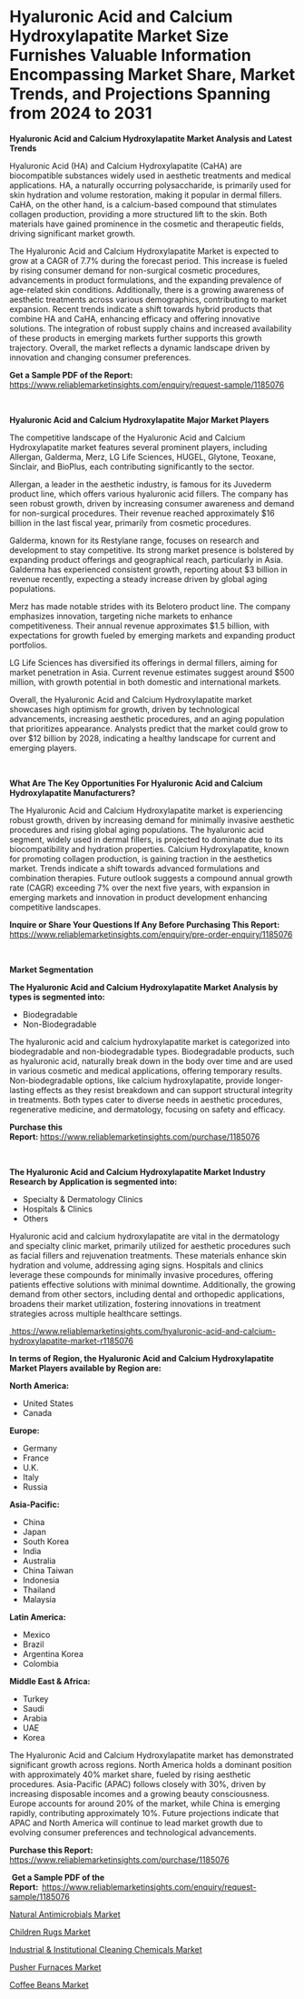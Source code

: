 <p><h1>Hyaluronic Acid and Calcium Hydroxylapatite Market Size Furnishes Valuable Information Encompassing Market Share, Market Trends, and Projections Spanning from 2024 to 2031</h1></p><p><strong>Hyaluronic Acid and Calcium Hydroxylapatite Market Analysis and Latest Trends</strong></p>
<p><p>Hyaluronic Acid (HA) and Calcium Hydroxylapatite (CaHA) are biocompatible substances widely used in aesthetic treatments and medical applications. HA, a naturally occurring polysaccharide, is primarily used for skin hydration and volume restoration, making it popular in dermal fillers. CaHA, on the other hand, is a calcium-based compound that stimulates collagen production, providing a more structured lift to the skin. Both materials have gained prominence in the cosmetic and therapeutic fields, driving significant market growth.</p><p>The Hyaluronic Acid and Calcium Hydroxylapatite Market is expected to grow at a CAGR of 7.7% during the forecast period. This increase is fueled by rising consumer demand for non-surgical cosmetic procedures, advancements in product formulations, and the expanding prevalence of age-related skin conditions. Additionally, there is a growing awareness of aesthetic treatments across various demographics, contributing to market expansion. Recent trends indicate a shift towards hybrid products that combine HA and CaHA, enhancing efficacy and offering innovative solutions. The integration of robust supply chains and increased availability of these products in emerging markets further supports this growth trajectory. Overall, the market reflects a dynamic landscape driven by innovation and changing consumer preferences.</p></p>
<p><strong>Get a Sample PDF of the Report:&nbsp;</strong> <a href="https://www.reliablemarketinsights.com/enquiry/request-sample/1185076?utm_campaign=1393&utm_medium=2&utm_source=Github&utm_content=ia&utm_term=22102024&utm_id=hyaluronic-acid-and-calcium-hydroxylapatite">https://www.reliablemarketinsights.com/enquiry/request-sample/1185076</a></p>
<p>&nbsp;</p>
<p><strong>Hyaluronic Acid and Calcium Hydroxylapatite Major Market Players</strong></p>
<p><p>The competitive landscape of the Hyaluronic Acid and Calcium Hydroxylapatite market features several prominent players, including Allergan, Galderma, Merz, LG Life Sciences, HUGEL, Glytone, Teoxane, Sinclair, and BioPlus, each contributing significantly to the sector. </p><p>Allergan, a leader in the aesthetic industry, is famous for its Juvederm product line, which offers various hyaluronic acid fillers. The company has seen robust growth, driven by increasing consumer awareness and demand for non-surgical procedures. Their revenue reached approximately $16 billion in the last fiscal year, primarily from cosmetic procedures.</p><p>Galderma, known for its Restylane range, focuses on research and development to stay competitive. Its strong market presence is bolstered by expanding product offerings and geographical reach, particularly in Asia. Galderma has experienced consistent growth, reporting about $3 billion in revenue recently, expecting a steady increase driven by global aging populations.</p><p>Merz has made notable strides with its Belotero product line. The company emphasizes innovation, targeting niche markets to enhance competitiveness. Their annual revenue approximates $1.5 billion, with expectations for growth fueled by emerging markets and expanding product portfolios.</p><p>LG Life Sciences has diversified its offerings in dermal fillers, aiming for market penetration in Asia. Current revenue estimates suggest around $500 million, with growth potential in both domestic and international markets.</p><p>Overall, the Hyaluronic Acid and Calcium Hydroxylapatite market showcases high optimism for growth, driven by technological advancements, increasing aesthetic procedures, and an aging population that prioritizes appearance. Analysts predict that the market could grow to over $12 billion by 2028, indicating a healthy landscape for current and emerging players.</p></p>
<p>&nbsp;</p>
<p><strong>What Are The Key Opportunities For Hyaluronic Acid and Calcium Hydroxylapatite Manufacturers?</strong></p>
<p><p>The Hyaluronic Acid and Calcium Hydroxylapatite market is experiencing robust growth, driven by increasing demand for minimally invasive aesthetic procedures and rising global aging populations. The hyaluronic acid segment, widely used in dermal fillers, is projected to dominate due to its biocompatibility and hydration properties. Calcium Hydroxylapatite, known for promoting collagen production, is gaining traction in the aesthetics market. Trends indicate a shift towards advanced formulations and combination therapies. Future outlook suggests a compound annual growth rate (CAGR) exceeding 7% over the next five years, with expansion in emerging markets and innovation in product development enhancing competitive landscapes.</p></p>
<p><strong>Inquire or Share Your Questions If Any Before Purchasing This Report:</strong> <a href="https://www.reliablemarketinsights.com/enquiry/pre-order-enquiry/1185076?utm_campaign=1393&utm_medium=2&utm_source=Github&utm_content=ia&utm_term=22102024&utm_id=hyaluronic-acid-and-calcium-hydroxylapatite">https://www.reliablemarketinsights.com/enquiry/pre-order-enquiry/1185076</a></p>
<p>&nbsp;</p>
<p><strong>Market Segmentation</strong></p>
<p><strong>The Hyaluronic Acid and Calcium Hydroxylapatite Market Analysis by types is segmented into:</strong></p>
<p><ul><li>Biodegradable</li><li>Non-Biodegradable</li></ul></p>
<p><p>The hyaluronic acid and calcium hydroxylapatite market is categorized into biodegradable and non-biodegradable types. Biodegradable products, such as hyaluronic acid, naturally break down in the body over time and are used in various cosmetic and medical applications, offering temporary results. Non-biodegradable options, like calcium hydroxylapatite, provide longer-lasting effects as they resist breakdown and can support structural integrity in treatments. Both types cater to diverse needs in aesthetic procedures, regenerative medicine, and dermatology, focusing on safety and efficacy.</p></p>
<p><strong>Purchase this Report:&nbsp;</strong><a href="https://www.reliablemarketinsights.com/purchase/1185076?utm_campaign=1393&utm_medium=2&utm_source=Github&utm_content=ia&utm_term=22102024&utm_id=hyaluronic-acid-and-calcium-hydroxylapatite">https://www.reliablemarketinsights.com/purchase/1185076</a></p>
<p>&nbsp;</p>
<p><strong>The Hyaluronic Acid and Calcium Hydroxylapatite Market Industry Research by Application is segmented into:</strong></p>
<p><ul><li>Specialty & Dermatology Clinics</li><li>Hospitals & Clinics</li><li>Others</li></ul></p>
<p><p>Hyaluronic acid and calcium hydroxylapatite are vital in the dermatology and specialty clinic market, primarily utilized for aesthetic procedures such as facial fillers and rejuvenation treatments. These materials enhance skin hydration and volume, addressing aging signs. Hospitals and clinics leverage these compounds for minimally invasive procedures, offering patients effective solutions with minimal downtime. Additionally, the growing demand from other sectors, including dental and orthopedic applications, broadens their market utilization, fostering innovations in treatment strategies across multiple healthcare settings.</p></p>
<p><a href="https://www.reliablemarketinsights.com/hyaluronic-acid-and-calcium-hydroxylapatite-market-r1185076?utm_campaign=1393&utm_medium=2&utm_source=Github&utm_content=ia&utm_term=22102024&utm_id=hyaluronic-acid-and-calcium-hydroxylapatite">&nbsp;https://www.reliablemarketinsights.com/hyaluronic-acid-and-calcium-hydroxylapatite-market-r1185076</a></p>
<p><strong>In terms of Region, the Hyaluronic Acid and Calcium Hydroxylapatite Market Players available by Region are:</strong></p>
<p>
    <p> <strong> North America: </strong>
        <ul>
            <li>United States</li>
            <li>Canada</li>
        </ul>
        </p> 
    <p> <strong> Europe: </strong>
        <ul>
            <li>Germany</li>
            <li>France</li>
            <li>U.K.</li>
            <li>Italy</li>
            <li>Russia</li>
        </ul>
        </p> 
    <p> <strong> Asia-Pacific: </strong>
        <ul>
            <li>China</li>
            <li>Japan</li>
            <li>South Korea</li>
            <li>India</li>
            <li>Australia</li>
            <li>China Taiwan</li>
            <li>Indonesia</li>
            <li>Thailand</li>
            <li>Malaysia</li>
        </ul>
        </p> 
    <p> <strong> Latin America: </strong>
        <ul>
            <li>Mexico</li>
            <li>Brazil</li>
            <li>Argentina Korea</li>
            <li>Colombia</li>
        </ul>
        </p> 
    <p> <strong> Middle East & Africa: </strong>
        <ul>
            <li>Turkey</li>
            <li>Saudi</li>
            <li>Arabia</li>
            <li>UAE</li>
            <li>Korea</li>
        </ul>
    </p>
    </p>
<p><p>The Hyaluronic Acid and Calcium Hydroxylapatite market has demonstrated significant growth across regions. North America holds a dominant position with approximately 40% market share, fueled by rising aesthetic procedures. Asia-Pacific (APAC) follows closely with 30%, driven by increasing disposable incomes and a growing beauty consciousness. Europe accounts for around 20% of the market, while China is emerging rapidly, contributing approximately 10%. Future projections indicate that APAC and North America will continue to lead market growth due to evolving consumer preferences and technological advancements.</p></p>
<p><strong>Purchase this Report: </strong><a href="https://www.reliablemarketinsights.com/purchase/1185076?utm_campaign=1393&utm_medium=2&utm_source=Github&utm_content=ia&utm_term=22102024&utm_id=hyaluronic-acid-and-calcium-hydroxylapatite">https://www.reliablemarketinsights.com/purchase/1185076</a></p>
<p>&nbsp;<strong>Get a Sample PDF of the Report:&nbsp;&nbsp;</strong><a href="https://www.reliablemarketinsights.com/enquiry/request-sample/1185076?utm_campaign=1393&utm_medium=2&utm_source=Github&utm_content=ia&utm_term=22102024&utm_id=hyaluronic-acid-and-calcium-hydroxylapatite">https://www.reliablemarketinsights.com/enquiry/request-sample/1185076</a></p>
<p><strong></strong></p>
<p><p><a href="https://www.linkedin.com/pulse/digital-transformation-natural-antimicrobials-industry-25axe?utm_campaign=1393&utm_medium=2&utm_source=Github&utm_content=ia&utm_term=22102024&utm_id=hyaluronic-acid-and-calcium-hydroxylapatite">Natural Antimicrobials Market</a></p><p><a href="https://github.com/BellAuer/Market-Research-Report-List-1/blob/main/children-rugs-market.md?utm_campaign=1393&utm_medium=2&utm_source=Github&utm_content=ia&utm_term=22102024&utm_id=hyaluronic-acid-and-calcium-hydroxylapatite">Children Rugs Market</a></p><p><a href="https://www.linkedin.com/pulse/global-industrial-institutional-cleaning-chemicals-market-opportunities-e0ike?utm_campaign=1393&utm_medium=2&utm_source=Github&utm_content=ia&utm_term=22102024&utm_id=hyaluronic-acid-and-calcium-hydroxylapatite">Industrial & Institutional Cleaning Chemicals Market</a></p><p><a href="https://issuu.com/reportprime-2/docs/pusher-furnaces-market-size-2030.pp_9bf557226c87c6?utm_campaign=1393&utm_medium=2&utm_source=Github&utm_content=ia&utm_term=22102024&utm_id=hyaluronic-acid-and-calcium-hydroxylapatite">Pusher Furnaces Market</a></p><p><a href="https://www.linkedin.com/pulse/exploring-coffee-beans-market-dynamics-revenue-analysis-growth-to4we?utm_campaign=1393&utm_medium=2&utm_source=Github&utm_content=ia&utm_term=22102024&utm_id=hyaluronic-acid-and-calcium-hydroxylapatite">Coffee Beans Market</a></p></p>